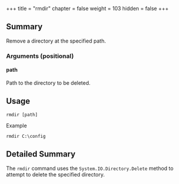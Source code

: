 +++
title = "rmdir"
chapter = false
weight = 103
hidden = false
+++

## Summary
Remove a directory at the specified path.

### Arguments (positional)
#### path
Path to the directory to be deleted.

## Usage
```
rmdir [path]
```
Example
```
rmdir C:\config
```

## Detailed Summary
The `rmdir` command uses the `System.IO.Directory.Delete` method to attempt to delete the specified directory.
